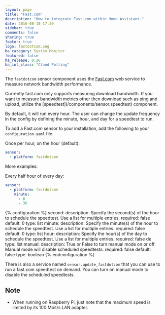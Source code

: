 ```yaml
---
layout: page
title: "Fast.com"
description: "How to integrate Fast.com within Home Assistant."
date: 2016-08-10 17:30
sidebar: true
comments: false
sharing: true
footer: true
logo: fastdotcom.png
ha_category: System Monitor
featured: false
ha_release: 0.26
ha_iot_class: "Cloud Polling"
---
```


The `fastdotcom` sensor component uses the [Fast.com](https://fast.com/) web service to measure network bandwidth performance.

<p class='note'>
Currently fast.com only supports measuring download bandwidth. If you want to measure bandwidth metrics other then download such as ping and upload, utilize the [speedtest](/components/sensor.speedtest) component.
</p>

By default, it will run every hour.  The user can change the update frequency in the config by defining the minute, hour, and day for a speedtest to run.

To add a Fast.com sensor to your installation, add the following to your `configuration.yaml` file:

Once per hour, on the hour (default):

```yaml
sensor:
  - platform: fastdotcom
```

More examples:

Every half hour of every day:

```yaml
sensor:
  - platform: fastdotcom
    minute:
      - 0
      - 30
```

{% configuration %}
second:
  description: Specify the second(s) of the hour to schedule the speedtest. Use a list for multiple entries.
  required: false
  default: 0
  type: list
minute:
  description: Specify the minute(s) of the hour to schedule the speedtest. Use a list for multiple entries.
  required: false
  default: 0
  type: list
hour:
  description: Specify the hour(s) of the day to schedule the speedtest. Use a list for multiple entries.
  required: false
  de
  type: list
manual:
  description: True or False to turn manual mode on or off. Manual mode will disable scheduled speedtests.
  required: false
  default: false
  type: boolean
{% endconfiguration %}

There is also a service named `sensor.update_fastdotcom` that you can use to run a fast.com speedtest on demand.  You can turn on manual mode to disable the scheduled speedtests.

## Note

- When running on Raspberry Pi, just note that the maximum speed is limited by its 100 Mbit/s LAN adapter.
